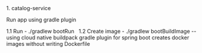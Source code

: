 </h2>1. catalog-service</h2>
<p>Run app using gradle plugin</p>
    1.1 Run - ./gradlew bootRun &nbsp
    1.2 Create image - ./gradlew bootBuildImage    -- using cloud native buildpack gradle plugin for spring boot creates docker images without writing Dockerfile
    
   
